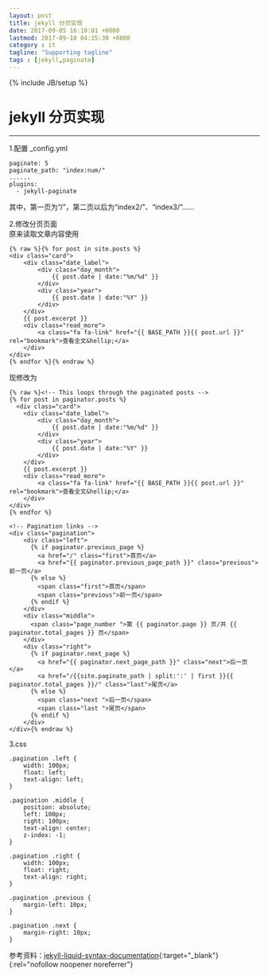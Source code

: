```yaml
---
layout: post
title: jekyll 分页实现
date: 2017-09-05 16:10:01 +0800
lastmod: 2017-09-10 04:15:30 +0800
category : it
tagline: "Supporting tagline"
tags : [jekyll,paginate]
---
```

{% include JB/setup %}
# jekyll 分页实现
---
1.配置 _config.yml  
```
paginate: 5
paginate_path: "index:num/"
......
plugins:
  - jekyll-paginate
```
其中，第一页为“/”，第二页以后为“index2/”、“index3/”......  
<!-- more -->
2.修改分页页面  
原来读取文章内容使用
```
{% raw %}{% for post in site.posts %}
<div class="card">
	<div class="date_label">
		<div class="day_month">
			{{ post.date | date:"%m/%d" }}
		</div>
		<div class="year">
			{{ post.date | date:"%Y" }}
		</div>
	</div>
	{{ post.excerpt }}
	<div class="read_more">
		<a class="fa fa-link" href="{{ BASE_PATH }}{{ post.url }}" rel="bookmark">查看全文&hellip;</a>
	</div>
</div>
{% endfor %}{% endraw %}
```
现修改为
```
{% raw %}<!-- This loops through the paginated posts -->
{% for post in paginator.posts %}
  <div class="card">
	<div class="date_label">
		<div class="day_month">
			{{ post.date | date:"%m/%d" }}
		</div>
		<div class="year">
			{{ post.date | date:"%Y" }}
		</div>
	</div>
	{{ post.excerpt }}
	<div class="read_more">
		<a class="fa fa-link" href="{{ BASE_PATH }}{{ post.url }}" rel="bookmark">查看全文&hellip;</a>
	</div>
</div>
{% endfor %}

<!-- Pagination links -->
<div class="pagination">
	<div class="left">
	  {% if paginator.previous_page %}
		<a href="/" class="first">首页</a>
		<a href="{{ paginator.previous_page_path }}" class="previous">前一页</a>
	  {% else %}
		<span class="first">首页</span>
		<span class="previous">前一页</span>
	  {% endif %}
	</div>
	<div class="middle">
	  <span class="page_number ">第 {{ paginator.page }} 页/共 {{ paginator.total_pages }} 页</span>
	</div>
	<div class="right">
	  {% if paginator.next_page %}
		<a href="{{ paginator.next_page_path }}" class="next">后一页</a>
		<a href="/{{site.paginate_path | split:':' | first }}{{ paginator.total_pages }}/" class="last">尾页</a>
	  {% else %}
		<span class="next ">后一页</span>
		<span class="last ">尾页</span>
	  {% endif %}
	</div>
</div>{% endraw %}
```
3.css
```
.pagination .left {
	width: 100px;
	float: left;
	text-align: left;
}

.pagination .middle {
	position: absolute;
	left: 100px;
	right: 100px;
	text-align: center;
	z-index: -1;
}

.pagination .right {
	width: 100px;
	float: right;
	text-align: right;
}

.pagination .previous {
	margin-left: 10px;
}

.pagination .next {
	margin-right: 10px;
}
```
参考资料：[jekyll-liquid-syntax-documentation](https://alfred-sun.github.io/blog/2015/01/10/jekyll-liquid-syntax-documentation/#pagination){:target="_blank"}{:rel="nofollow noopener noreferrer"}  
